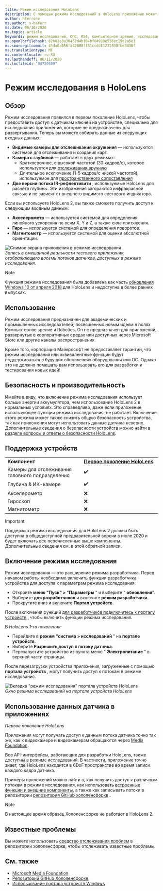 ```yaml
---
title: Режим исследования HoloLens
description: С помощью режима исследований в HoloLens приложение может получать доступ к потокам датчиков устройств (глубина, отслеживание среды и IR-рефлективити).
author: hferrone
ms.author: v-haferr
ms.date: 06/10/2020
ms.topic: article
keywords: режим исследований, ОПС, RS4, компьютерное зрение, исследование, HoloLens, HoloLens 2
ms.openlocfilehash: 62b82e3a36452d4b104bf04999e556ec19d2a5e3
ms.sourcegitcommit: 45da0a056fa42088ff81ccdd11232830fbe8430f
ms.translationtype: MT
ms.contentlocale: ru-RU
ms.lasthandoff: 06/11/2020
ms.locfileid: "84720400"
---
```

# <a name="hololens-research-mode"></a>Режим исследования в HoloLens

## <a name="overview"></a>Обзор

Режим исследования появился в первом поколение HoloLens, чтобы предоставить доступ к датчикам ключей на устройстве, специально для исследования приложений, которые не предназначены для развертывания. Теперь вы можете собирать данные из следующих входных данных:

* **Видимые камеры для отслеживания окружения** — используются системой для отслеживания и создания карт.
* **Камера с глубиной** — работает в двух режимах:  
    + Краткосрочное, с высокой частотой (30 кадров/с), которое используется для [отслеживания вручную](interaction-fundamentals.md)
    + Длительное исключение (1-5 кадров/с низкой частотой), используемое для [пространственного сопоставления](spatial-mapping.md)
* **Две версии потока IR-рефлективити** , используемые HoloLens для расчета глубины. Эти изображения загораются инфракрасной связью и не зависят от внешнего видимого светового индикатора.

Если вы используете HoloLens 2, вы также сможете получить доступ к следующим входным данным:

* **Акселерометр** — используется системой для определения линейного ускорения по осям X, Y и Z, а также сила притяжения.
* **Гиро** — используется системой для определения поворотов.
* **Магнитометр** — используется системой для оценки абсолютной ориентации.

![Снимок экрана приложения в режиме исследования](images/sensor-stream-viewer.jpg)<br>
*Запись в смешанной реальности тестового приложения, отображающего восемь потоков датчиков, доступных в режиме исследования.*

> [!NOTE]
> Функция режима исследования была добавлена как часть [обновления Windows 10 от апреля 2018](release-notes-april-2018.md) для HoloLens и недоступна в более ранних выпусках.

## <a name="usage"></a>Использование

Режим исследования предназначен для академических и промышленных исследователей, посвященных новым идеям в полях Компьютерное зрение и Robotics.  Он не предназначен для приложений, развернутых в корпоративных средах или доступных через Microsoft Store или другие каналы распространения.

Кроме того, корпорация Майкрософт не предоставляет гарантии, что режим исследования или эквивалентные функции будут поддерживаться в будущих обновлениях оборудования или ОС. Однако это не должно помешать вам использовать его для разработки и тестирования новых идей!

## <a name="security-and-performance"></a>Безопасность и производительность

Имейте в виду, что включение режима исследования использует больше энергии аккумулятора, чем использование HoloLens 2 в нормальных условиях. Это справедливо, даже если приложение, использующее функции режима исследования, не работает.  Включение этого режима может также снизить общую безопасность устройства, так как приложения могут использовать данные датчика неверно.  Дополнительные сведения о безопасности устройств можно найти в [разделе вопросы и ответы о безопасности HoloLens](https://docs.microsoft.com/hololens/hololens-faq-security).  


## <a name="device-support"></a>Поддержка устройств

<table>
    <colgroup>
    <col width="50%" />
    <col width="50%" />
    <!-- <col width="33%" /> -->
    </colgroup>
    <tr>
        <td><strong>Компонент</strong></td>
        <td><a href="hololens-hardware-details.md"><strong>Первое поколение HoloLens</strong></a></td>
        <!-- <td><a href="hololens2-hardware.md"><strong>HoloLens 2</strong></a></td> -->
    </tr>
     <tr>
        <td>Камеры для отслеживания головного подразделения</td>
        <td>✔️</td>
        <!-- <td>❌</td> -->
    </tr>
    <tr>
        <td>Глубина & ИК-камере</td>
        <td>✔️</td>
        <!-- <td>❌</td> -->
    </tr>
    <tr>
        <td>Акселерометр</td>
        <td>❌</td>
        <!-- <td>❌</td> -->
    </tr>
    <tr>
        <td>Гироскоп</td>
        <td>❌</td>
        <!-- <td>❌</td> -->
    </tr>
    <tr>
        <td>Магнитометр</td>
        <td>❌</td>
        <!-- <td>❌</td> -->
    </tr>
</table>

> [!IMPORTANT]
> Поддержка режима исследования для HoloLens 2 должна быть доступна в общедоступной предварительной версии в июле 2020 и будет включать все перечисленные выше компоненты. Дополнительные сведения см. в этой обратной записи. 

## <a name="enabling-research-mode"></a>Включение режима исследования

Режим исследования — это расширение режима разработчика. Перед началом работы необходимо включить функции разработчика устройства для доступа к параметрам режима исследования: 

* Откройте **меню "Пуск" > "Параметры** " и выберите " **обновления**".
* Выберите **для разработчиков** и включите **режим разработчика**.
* Прокрутите вниз и включите **Портал устройств**.

После включения функций [для разработчиков подключитесь к порталу устройств](https://docs.microsoft.com/windows/uwp/debug-test-perf/device-portal-hololens) , чтобы включить функции режима исследования.

В *HoloLens 1-го поколения*:

* Перейдите в **режим "система > исследований** " на **портале устройств**.
* Выберите **Разрешить доступ к потоку датчика**.
* Перезапустите устройство из пункта меню " **Электропитание** " в верхней части страницы.

После перезагрузки устройства приложения, загруженные с помощью **портала устройств** , могут получить доступ к потокам в режиме исследования.

![Вкладка "режим исследования" портала устройств HoloLens](images/ResearchModeDevPortal.png)<br>
*Окно режима исследований на портале устройств HoloLens*

## <a name="using-sensor-data-in-your-apps"></a>Использование данных датчика в приложениях

*Первое поколение HoloLens*

Приложения могут получать доступ к данным потока датчика точно так же, как к видеокамере и видеокамерам обращаются через [Media Foundation](https://msdn.microsoft.com/library/windows/desktop/ms694197). 

Все API-интерфейсы, работающие для разработки HoloLens, также доступны в режиме исследований. В частности, приложение точно знает, где HoloLens находится в 6DoF пространстве во время записи каждого кадра датчика.

Примеры приложений можно найти в, как получить доступ к различным потокам в режиме исследования, как использовать [встроенные функции и внешние компоненты](https://docs.microsoft.com/windows/mixed-reality/locatable-camera#locating-the-device-camera-in-the-world), а также как записывать потоки в репозитории [репозитория GitHub хололенсфоркв](https://github.com/Microsoft/HoloLensForCV) .

 > [!NOTE]
 > В настоящее время образец Хололенсфоркв не работает в HoloLens 2.

## <a name="known-issues"></a>Известные проблемы

Вы можете использовать [средство отслеживания проблем](https://github.com/Microsoft/HololensForCV/issues) в репозитории хололенсфоркв, чтобы отслеживать известные проблемы.

## <a name="see-also"></a>См. также

* [Microsoft Media Foundation](https://msdn.microsoft.com/library/windows/desktop/ms694197)
* [Репозиторий GitHub Хололенсфоркв](https://github.com/Microsoft/HoloLensForCV)
* [Использование портала устройств Windows](using-the-windows-device-portal.md)
